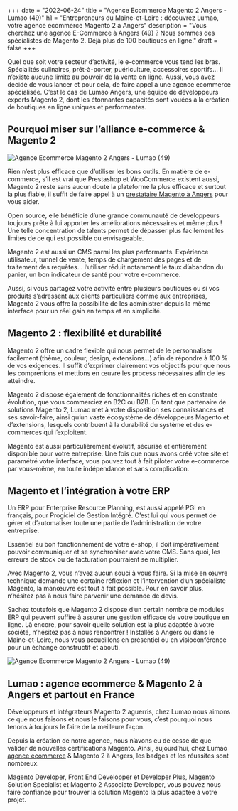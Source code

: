+++
date = "2022-06-24"
title = "Agence Ecommerce Magento 2 Angers - Lumao (49)"
h1 = "Entrepreneurs du Maine-et-Loire : découvrez Lumao, votre agence ecommerce Magento 2 à Angers"
description = "Vous cherchez une agence E-Commerce à Angers (49) ? Nous sommes des spécialistes de Magento 2. Déjà plus de 100 boutiques en ligne."
draft = false
+++

Quel que soit votre secteur d’activité, le e-commerce vous tend les bras. Spécialités culinaires, prêt-à-porter, puériculture, accessoires sportifs… Il n’existe aucune limite au pouvoir de la vente en ligne. Aussi, vous avez décidé de vous lancer et pour cela, de faire appel à une agence ecommerce spécialisée. C’est le cas de Lumao Angers, une équipe de développeurs experts Magento 2, dont les étonnantes capacités sont vouées à la création de boutiques en ligne uniques et performantes.

## Pourquoi miser sur l’alliance e-commerce & Magento 2

<img class="animate zoomIn margin-auto" src="/images/ville/paint/angers/1.jpg" alt="Agence Ecommerce Magento 2 Angers - Lumao (49)" />

Rien n’est plus efficace que d’utiliser les bons outils. En matière de e-commerce, s’il est vrai que Prestashop et WooCommerce existent aussi, Magento 2 reste sans aucun doute la plateforme la plus efficace et surtout la plus fiable, il suffit de faire appel à un [prestataire Magento à Angers](/ecommerce/cms/magento/prestataire/angers/) pour vous aider.

Open source, elle bénéficie d’une grande communauté de développeurs toujours prête à lui apporter les améliorations nécessaires et même plus ! Une telle concentration de talents permet de dépasser plus facilement les limites de ce qui est possible ou envisageable.

Magento 2 est aussi un CMS parmi les plus performants. Expérience utilisateur, tunnel de vente, temps de chargement des pages et de traitement des requêtes… l’utiliser réduit notamment le taux d’abandon du panier, un bon indicateur de santé pour votre e-commerce.

Aussi, si vous partagez votre activité entre plusieurs boutiques ou si vos produits s’adressent aux clients particuliers comme aux entreprises, Magento 2 vous offre la possibilité de les administrer depuis la même interface pour un réel gain en temps et en simplicité.

## Magento 2 : flexibilité et durabilité

Magento 2 offre un cadre flexible qui nous permet de le personnaliser facilement (thème, couleur, design, extensions…) afin de répondre à 100 % de vos exigences. Il suffit d’exprimer clairement vos objectifs pour que nous les comprenions et mettions en œuvre les process nécessaires afin de les atteindre.

Magento 2 dispose également de fonctionnalités riches et en constante évolution, que vous commerciez en B2C ou B2B. En tant que partenaire de solutions Magento 2, Lumao met à votre disposition ses connaissances et ses savoir-faire, ainsi qu’un vaste écosystème de développeurs Magento et d’extensions, lesquels contribuent à la durabilité du système et des e-commerces qui l’exploitent.

Magento est aussi particulièrement évolutif, sécurisé et entièrement disponible pour votre entreprise. Une fois que nous avons créé votre site et paramétré votre interface, vous pouvez tout à fait piloter votre e-commerce par vous-même, en toute indépendance et sans complication.

## Magento et l’intégration à votre ERP

Un ERP pour Enterprise Resource Planning, est aussi appelé PGI en français, pour Progiciel de Gestion Intégré. C’est lui qui vous permet de gérer et d’automatiser toute une partie de l’administration de votre entreprise.

Essentiel au bon fonctionnement de votre e-shop, il doit impérativement pouvoir communiquer et se synchroniser avec votre CMS. Sans quoi, les erreurs de stock ou de facturation pourraient se multiplier.

Avec Magento 2, vous n’avez aucun souci à vous faire. Si la mise en œuvre technique demande une certaine réflexion et l’intervention d’un spécialiste Magento, la manœuvre est tout à fait possible. Pour en savoir plus, n’hésitez pas à nous faire parvenir une demande de devis.

Sachez toutefois que Magento 2 dispose d’un certain nombre de modules ERP qui peuvent suffire à assurer une gestion efficace de votre boutique en ligne. Là encore, pour savoir quelle solution est la plus adaptée à votre société, n’hésitez pas à nous rencontrer ! Installés à Angers ou dans le Maine-et-Loire, nous vous accueillons en présentiel ou en visioconférence pour un échange constructif et abouti.

<img class="animate zoomIn margin-auto" src="/images/ville/paint/angers/2.jpg" alt="Agence Ecommerce Magento 2 Angers - Lumao (49)" />

## Lumao : agence ecommerce & Magento 2 à Angers et partout en France

Développeurs et intégrateurs Magento 2 aguerris, chez Lumao nous aimons ce que nous faisons et nous le faisons pour vous, c’est pourquoi nous tenons à toujours le faire de la meilleure façon.

Depuis la création de notre agence, nous n’avons eu de cesse de que valider de nouvelles certifications Magento. Ainsi, aujourd’hui, chez Lumao [agence ecommerce](/agence-ecom/) & Magento 2 à Angers, les badges et les réussites sont nombreux.

Magento Developer, Front End Developper et Developer Plus, Magento Solution Specialist et Magento 2 Associate Developer, vous pouvez nous faire confiance pour trouver la solution Magento la plus adaptée à votre projet.

